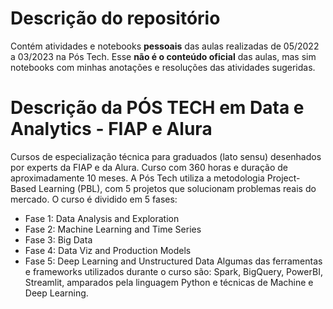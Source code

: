 # Descrição do repositório
Contém atividades e notebooks **pessoais** das aulas realizadas de 05/2022 a 03/2023 na Pós Tech. Esse **não é o conteúdo oficial** das aulas, mas sim notebooks com minhas anotações e resoluções das atividades sugeridas. 

# Descrição da PÓS TECH em Data e Analytics - FIAP e Alura
Cursos de especialização técnica para graduados (lato sensu) desenhados por experts da FIAP e da Alura. Curso com 360 horas e duração de aproximadamente 10 meses. A Pós Tech utiliza a metodologia Project-Based Learning (PBL), com 5 projetos que solucionam problemas reais do mercado. O curso é dividido em 5 fases: 
* Fase 1: Data Analysis and Exploration
* Fase 2: Machine Learning and Time Series
* Fase 3: Big Data
* Fase 4: Data Viz and Production Models
* Fase 5: Deep Learning and Unstructured Data
Algumas das ferramentas e frameworks utilizados durante o curso são: Spark, BigQuery, PowerBI, Streamlit, amparados pela linguagem Python e técnicas de Machine e Deep Learning.





